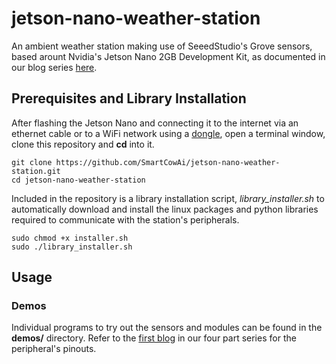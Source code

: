 # jetson-nano-weather-station
An ambient weather station making use of SeeedStudio's Grove sensors, based arount Nvidia's Jetson Nano 2GB Development Kit, as documented in our blog series [here](https://medium.com/@Smartcow_ai/a-jetson-nano-ambient-weather-station-part-1-c93cae197dcf).

## Prerequisites and Library Installation

After flashing the Jetson Nano and connecting it to the internet via an ethernet cable or to a WiFi network using a [dongle](https://github.com/SmartCowAi/Jetson-WifiDongle-Drivers), open a terminal window, clone this repository and **cd** into it.
```
git clone https://github.com/SmartCowAi/jetson-nano-weather-station.git
cd jetson-nano-weather-station
```

Included in the repository is a library installation script, *library_installer.sh* to automatically download and install the linux packages and python libraries required to communicate with the station's peripherals.

```
sudo chmod +x installer.sh
sudo ./library_installer.sh
```

## Usage

### Demos

Individual programs to try out the sensors and modules can be found in the **demos/** directory. Refer to the [first blog](https://medium.com/@Smartcow_ai/a-jetson-nano-ambient-weather-station-part-1-c93cae197dcf) in our four part series for the peripheral's pinouts.
